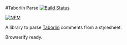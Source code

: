 #Taborlin Parse [![Build Status](https://travis-ci.org/topcoat/taborlin-parse.png)](https://travis-ci.org/topcoat/taborlin-parse)

[![NPM](https://nodei.co/npm/taborlin-parse.png)](https://nodei.co/npm/taborlin-parse)

A library to parse [Taborlin](http://github.com/topcoat/taborlin) comments from a stylesheet.

Browserify ready.
